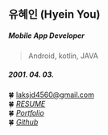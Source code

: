 ## 유혜인 (Hyein You)
##### Mobile App Developer
> Android, kotlin, JAVA
##### 2001. 04. 03.
🍀 laksjd4560@gmail.com </br>
🍀 <I>[RESUME](https://drive.google.com/file/d/1fReuutPjPLLejSb6U-TB_sb14YpNGSHT/view?usp=sharing)</I>  
🍀 <I>[Portfolio](https://oval-mile-bbb.notion.site/55ef9723a7d34b9bb4e11fc841e64e4d)</I>  
🍀 <I>[Github](https://github.com/YouHyein-hi)</I> 


<!--
**YouHyein-hi/YouHyein-hi** is a ✨ _special_ ✨ repository because its `README.md` (this file) appears on your GitHub profile.

Here are some ideas to get you started:

- 🔭 I’m currently working on ...
- 🌱 I’m currently learning ...
- 👯 I’m looking to collaborate on ...
- 🤔 I’m looking for help with ...
- 💬 Ask me about ...
- 📫 How to reach me: ...
- 😄 Pronouns: ...
- ⚡ Fun fact: ...
-->

